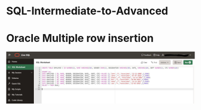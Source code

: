 # SQL-Intermediate-to-Advanced

# Oracle Multiple row insertion
![](https://github.com/ganeshkumarofficial/SQL-Intermediate-to-Advanced/blob/master/Oracle%20Multiple%20row%20insertion.jpg?raw=true)
